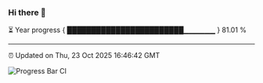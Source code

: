### Hi there 👋

⏳ Year progress { ████████████████████████▁▁▁▁▁▁ } 81.01 %

---

⏰ Updated on Thu, 23 Oct 2025 16:46:42 GMT

![Progress Bar CI](https://github.com/IshwaranRudhara/GIT-ACTION/workflows/Progress%20Bar%20CI/badge.svg)
